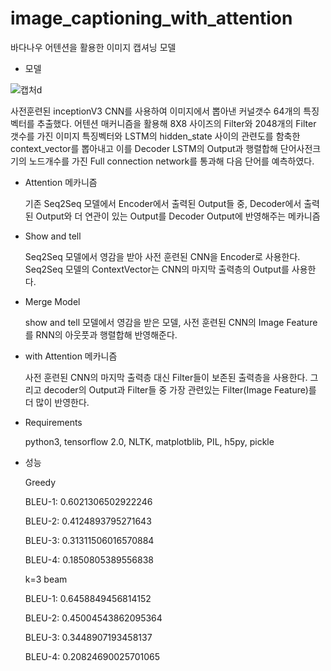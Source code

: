 # image_captioning_with_attention

바다나우 어텐션을 활용한 이미지 캡셔닝 모델

* 모델

![캡처d](https://user-images.githubusercontent.com/42109314/116006659-2810a380-a647-11eb-9ff2-558acc02f48b.PNG)


사전훈련된 inceptionV3 CNN를 사용하여 이미지에서 뽑아낸 커널갯수 64개의 특징벡터를 추출했다.  어텐션 매커니즘을 활용해 8X8 사이즈의 Filter와 2048개의 Filter 갯수를 가진 이미지 특징벡터와 LSTM의 hidden_state 사이의 관련도를 함축한 context_vector를 뽑아내고 이를 Decoder LSTM의 Output과 행렬합해 단어사전크기의 노드개수를 가진 Full connection network를 통과해 다음 단어를 예측하였다.

* Attention 메카니즘

  기존 Seq2Seq 모델에서 Encoder에서 출력된 Output들 중, Decoder에서 출력된 Output와 더 연관이 있는 Output를 Decoder Output에 반영해주는 메카니즘

* Show and tell

  Seq2Seq 모델에서 영감을 받아 사전 훈련된 CNN을 Encoder로 사용한다.  Seq2Seq 모델의 ContextVector는 CNN의 마지막 출력층의 Output를 사용한다.

* Merge Model

  show and tell 모델에서 영감을 받은 모델, 사전 훈련된 CNN의 Image Feature를  RNN의 아웃풋과 행렬합해 반영해준다.

* with Attention 메카니즘

  사전 훈련된 CNN의 마지막 출력층 대신 Filter들이 보존된 출력층을 사용한다. 그리고 decoder의 Output과 Filter들 중 가장 관련있는 Filter(Image Feature)를 더 많이 반영한다.



* Requirements

  python3, tensorflow 2.0, NLTK, matplotblib, PIL, h5py, pickle

* 성능

  Greedy 

  BLEU-1: 0.6021306502922246 

  BLEU-2: 0.4124893795271643 

  BLEU-3: 0.31311506016570884 

  BLEU-4: 0.1850805389556838 

  k=3 beam 

  BLEU-1: 0.6458849456814152 

  BLEU-2: 0.45004543862095364 

  BLEU-3: 0.3448907193458137 

  BLEU-4: 0.20824690025701065
